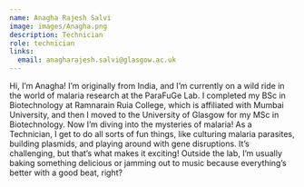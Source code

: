 ```yaml
---
name: Anagha Rajesh Salvi
image: images/Anagha.png
description: Technician
role: technician
links:
  email: anagharajesh.salvi@glasgow.ac.uk
---
```


Hi, I’m Anagha! I’m originally from India, and I’m currently on a wild ride in the world of malaria research at the ParaFuGe Lab. I completed my BSc in Biotechnology at Ramnarain Ruia College, which is affiliated with Mumbai University, and then I moved to the University of Glasgow for my MSc in Biotechnology. Now I’m diving into the mysteries of malaria! As a Technician, I get to do all sorts of fun things, like culturing malaria parasites, building plasmids, and playing around with gene disruptions. It’s challenging, but that’s what makes it exciting! Outside the lab, I’m usually baking something delicious or jamming out to music because everything’s better with a good beat, right?
